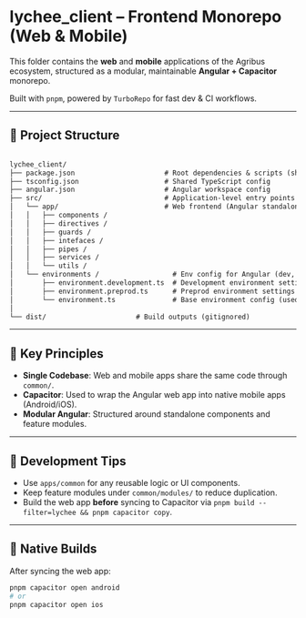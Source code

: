# lychee_client – Frontend Monorepo (Web & Mobile)

This folder contains the **web** and **mobile** applications of the Agribus ecosystem, structured as a modular, maintainable **Angular + Capacitor** monorepo.

Built with `pnpm`, powered by `TurboRepo` for fast dev & CI workflows.

---

## 📁 Project Structure

```txt

lychee_client/
├── package.json                      # Root dependencies & scripts (shared across apps)
├── tsconfig.json                     # Shared TypeScript config
├── angular.json                      # Angular workspace config
├── src/                              # Application-level entry points
│   └── app/                          # Web frontend (Angular standalone app)
│   │   ├── components /
│   │   ├── directives /
│   │   ├── guards /
│   │   ├── intefaces /
│   │   ├── pipes /
│   │   ├── services /
│   │   └── utils /
│   └── environments /                  # Env config for Angular (dev, prod)
│       ├── environment.development.ts  # Development environment settings
│       ├── environment.preprod.ts      # Preprod environment settings
│       └── environment.ts              # Base environment config (used for switching)
│
└── dist/                      # Build outputs (gitignored)

```

---

## 🧠 Key Principles

- **Single Codebase**: Web and mobile apps share the same code through `common/`.
- **Capacitor**: Used to wrap the Angular web app into native mobile apps (Android/iOS).
- **Modular Angular**: Structured around standalone components and feature modules.

---

## 🔧 Development Tips

- Use `apps/common` for any reusable logic or UI components.
- Keep feature modules under `common/modules/` to reduce duplication.
- Build the web app **before** syncing to Capacitor via `pnpm build --filter=lychee && pnpm capacitor copy`.

---

## 📱 Native Builds

After syncing the web app:

```bash
pnpm capacitor open android
# or
pnpm capacitor open ios
```
